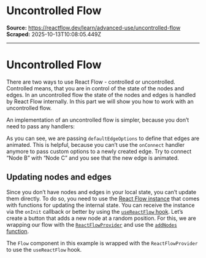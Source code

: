 # Uncontrolled Flow

**Source:** https://reactflow.dev/learn/advanced-use/uncontrolled-flow
**Scraped:** 2025-10-13T10:08:05.449Z

---

# Uncontrolled Flow

There are two ways to use React Flow - controlled or uncontrolled. Controlled means, that you are in control of the state of the nodes and edges. In an uncontrolled flow the state of the nodes and edges is handled by React Flow internally. In this part we will show you how to work with an uncontrolled flow.

An implementation of an uncontrolled flow is simpler, because you don’t need to pass any handlers:

As you can see, we are passing `defaultEdgeOptions` to define that edges are animated. This is helpful, because you can’t use the `onConnect` handler anymore to pass custom options to a newly created edge. Try to connect “Node B” with “Node C” and you see that the new edge is animated.

## Updating nodes and edges[](#updating-nodes-and-edges)

Since you don’t have nodes and edges in your local state, you can’t update them directly. To do so, you need to use the [React Flow instance](/api-reference/types/react-flow-instance) that comes with functions for updating the internal state. You can receive the instance via the `onInit` callback or better by using the [`useReactFlow` hook](/api-reference/hooks/use-react-flow). Let’s create a button that adds a new node at a random position. For this, we are wrapping our flow with the [`ReactFlowProvider`](/api-reference/react-flow-provider) and use the [`addNodes` function](/api-reference/types/react-flow-instance#nodes-and-edges).

The `Flow` component in this example is wrapped with the `ReactFlowProvider` to use the `useReactFlow` hook.